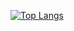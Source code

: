 [![Top Langs](https://github-readme-stats.vercel.app/api/top-langs/?username=seungseor)](https://github.com/anuraghazra/github-readme-stats)

